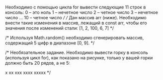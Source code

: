 Необходимо с помощью цикла for вывести следующие 11 строк в консоль:
0 – это ноль
1 – нечетное число
2 – четное число
3 – нечетное число
…
10 – четное число
*/
/*
Дан массив arr (ниже).
Необходимо внести такие изменения в массив, лежащий в const arr, чтобы
его значения после изменений стали: 
[1, 2, 100, 6, 7]
*/

/*
Используя Math.random() необходимо сгенерировать массив, содержащий 5 цифр в 
диапазоне [0, 9].
*/

/*
Необязательное задание. 
Необходимо вывести горку в консоль (используя цикл for), как показано на
рисунке, только у вашей горки должно быть 20 рядов, а не 5:

x
xx
xxx
xxxx
xxxxx
*/
